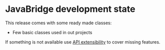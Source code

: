 # JavaBridge development state

This release comes with some ready made classes:

* Few basic classes used in out projects

If something is not available use [API extensibility](API_extensibility.md) to cover missing features.
